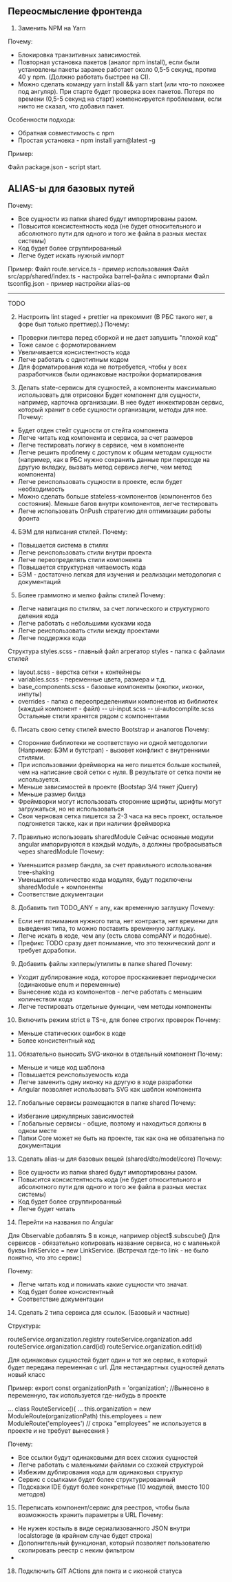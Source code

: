 ## Переосмысление фронтенда

1. Заменить NPM на Yarn

Почему:

- Блокировка транзитивных зависимостей.
- Повторная установка пакетов (аналог npm install), если были установлены пакеты заранее работает около 0,5-5 секунд, против 40 у npm. (Должно работать быстрее на CI).
- Можно сделать команду yarn install && yarn start (или что-то похожее под ангуляр). При старте будет проверка всех пакетов. Потеря по времени (0,5-5 секунд на старт) компенсируется проблемами, если никто не сказал, что добавил пакет.

Особенности подхода:

- Обратная совместимость с npm
- Простая установка - npm install yarn@latest -g

Пример:

Файл package.json - script start.

## ALIAS-ы для базовых путей

Почему:

- Все сущности из папки shared будут импортированы разом.
- Повысится консистентность кода (не будет относительного и абсолютного пути для одного и того же файла в разных местах системы)
- Код будет более сгруппированный
- Легче будет искать нужный импорт

Пример:
Файл route.service.ts - пример использования
Файл src/app/shared/index.ts - настройка barrel-файла с импортами
Файл tsconfig.json - пример настройки alias-ов

---

TODO

2. Настроить lint staged + prettier на прекоммит (В РБС такого нет, в форе был только преттиер).)
   Почему:

- Проверки линтера перед сборкой и не дает запушить "плохой код"
- Тоже самое с формотированием
- Увеличивается консистентность кода
- Легче работать с однотипным кодом
- Для форматирования кода не потребуется, чтобы у всех разработчиков были одинаковые настройки форматирования

3. Делать state-сервисы для сущностей, а компоненты максимально использовать для отрисовки
   Будет компонент для сущности, например, карточка организации. В нее будет инжектирован сервис, который хранит в себе сущности организации, методы для нее.
   Почему:

- Будет отден стейт сущности от стейта компонента
- Легче читать код компонента и сервиса, за счет размеров
- Легче тестировать логику в сервисе, чем в компоненте
- Легче решить проблему с доступом к общим методам сущности (например, как в РБС нужно сохранить данные при переходе на другую вкладку, вызвать метод сервиса легче, чем метод компонента)
- Легче реиспользовать сущности в проекте, если будет необходимость
- Можно сделать больше stateless-компонентов (компонентов без состояния). Меньше багов внутри компонентов, легче тестировать
- Легче использовать OnPush стратегию для оптимизации работы фронта

4. БЭМ для написания стилей.
   Почему:

- Повышается система в стилях
- Легче реиспользовать стили внутри проекта
- Легче переопределять стили компонента
- Повышается структурная читаемость кода
- БЭМ - достаточно легкая для изучения и реализации методология с документаций

5. Более граммотно и мелко файлы стилей
   Почему:

- Легче навигация по стилям, за счет логического и структурного деления кода
- Легче работать с небольшими кусками кода
- Легче реиспользовать стили между проектами
- Легче поддержка кода

Cтруктура
styles.scss - главный файл агрегатор
styles - папка с файлами стилей

- layout.scss - верстка сетки + контейнеры
- variables.scss - переменные цвета, размера и т.д.
- base_components.scss - базовые компоненты (кнопки, иконки, инпуты)
- overrides - папка с переопределениями компонентов из библиотек (каждый компонент - файл)
  -- ui-input.scss
  -- ui-autocomplite.scss
  Остальные стили хранятся рядом с компонентами

6. Писать свою сетку стилей вместо Bootstrap и аналогов
   Почему:

- Сторонние библиотеки не соответствую ни одной методологии (Например: БЭМ и бутстрап) - вызовет конфликт с внутренними стилями.
- При использовании фреймворка на него пишется больше костылей, чем на написание свой сетки с нуля. В результате от сетка почти не используется.
- Меньше зависимостей в проекте (Bootstap 3/4 тянет jQuery)
- Меньше размер билда
- Фреймворки могут использовать сторонние шрифты, шрифты могут загружаться, но не использоваться
- Своя черновая сетка пишется за 2-3 часа на весь проект, остальное подгоняется также, как и при наличии фреймворка

7. Правильно использовать sharedModule
   Сейчас основные модули angular импорируются в каждый модуль, а должны пробрасываться через sharedModule
   Почему:

- Уменьшится размер бандла, за счет правильного использования tree-shaking
- Уменьшится количество кода модулях, будут подключены sharedModule + компоненты
- Соответствие документации

8. Добавить тип TODO_ANY = any, как временную заглушку
   Почему:

- Если нет понимания нужного типа, нет контракта, нет времени для выведения типа, то можно поставить временную заглушку.
- Легче искать в коде, чем any (есть слова compANY и подобные).
- Префикс TODO сразу дает понимание, что это технический долг и требует доработки.

9. Добавить файлы хэлперы/утилиты в папке shared
   Почему:

- Уходит дублирование кода, которое проскакиевает периодически (одинаковые enum и переменные)
- Вынесение кода из компонентов - легче работать с меньшим количеством кода
- Легче тестировать отдельные функции, чем методы компоненты

10. Включить режим strict в TS-е, для более строгих проверок
    Почему:

- Меньше статических ошибок в коде
- Более консистентный код

11. Обязательно выносить SVG-иконки в отдельный компонент
    Почему:

- Меньше и чище код шаблона
- Повышается реиспользуемость кода
- Легче заменить одну иконку на другую в ходе разработки
- Angular позволяет использовать SVG как шаблон компонента

12. Глобальные сервисы размещаются в папке shared
    Почему:

- Избегание циркулярных зависимостей
- Глобальные сервисы - общие, поэтому и находиться должны в одном месте
- Папки Core может не быть на проекте, так как она не обязательна по документации

13. Сделать alias-ы для базовых вещей (shared/dto/model/core)
    Почему:

- Все сущности из папки shared будут импортированы разом.
- Повысится консистентность кода (не будет относительного и абсолютного пути для одного и того же файла в разных местах системы)
- Код будет более сгруппированный
- Легче будет читать

14. Перейти на названия по Angular

Для Observable добавлять $ в конце, например object$.subscube()
Для сервисов - обязательно копировать название сервиса, но с маленькой буквы
linkService = new LinkService. (Встречал где-то link - не было понятно, что это сервис)

Почему:

- Легче читать код и понимать какие сущности что значат.
- Код будет более консистентный
- Соответствие документации

14. Сделать 2 типа сервиса для ссылок. (Базовый и частные)

Структура:

routeService.organization.registry
routeService.organization.add
routeService.organization.card(id)
routeService.organization.edit(id)

Для одинаковых сущностей будет один и тот же сервис, в который будет передана переменная с url.
Для нестандартных сущностей делать новый класс

Пример:
export const organizationPath = 'organization'; //Вынесено в переменную, так используется где-нибудь в проекте

...
class RouteService(){
...
this.organization = new ModuleRoute(organizationPath)
this.employees = new ModuleRoute('employees') // строка "employees" не используется в проекте и не требует вынесения
}

Почему:

- Все ссылки будут одинаковыми для всех схожих сущностей
- Легче работать с маленькими файлами со схожей структурой
- Избежим дублирования кода для одинаковых структур
- Сервис с ссылками будет более структурированный
- Подсказки IDE будут более конкретные (10 модулей, вместо 100 методов)

15. Переписать компонент/сервис для реестров, чтобы была возможность хранить параметры в URL
    Почему:

- Не нужен костыль в виде сериализованного JSON внутри localstorage (в крайнем случае будет строка)
- Дополнительный функционал, который позволяет пользователю скопировать реестр с неким фильтром
-

18. Подключить GIT ACtions для понта и с иконкой статуса
